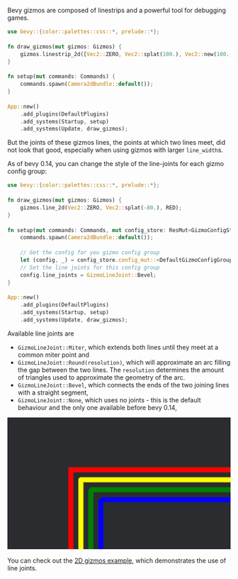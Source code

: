 Bevy gizmos are composed of linestrips and a powerful tool for debugging games.

```rust
use bevy::{color::palettes::css::*, prelude::*};

fn draw_gizmos(mut gizmos: Gizmos) {
    gizmos.linestrip_2d([Vec2::ZERO, Vec2::splat(100.), Vec2::new(100., 200.)], Vec2::splat(-80.), RED);
}

fn setup(mut commands: Commands) {
    commands.spawn(Camera2dBundle::default());
}

App::new()
	.add_plugins(DefaultPlugins)
	.add_systems(Startup, setup)
	.add_systems(Update, draw_gizmos);
```

But the joints of these gizmos lines, the points at which two lines meet, did not look that good, especially when using gizmos with larger `line_width`s.

As of bevy 0.14, you can change the style of the line-joints for each gizmo config group:

```rust
use bevy::{color::palettes::css::*, prelude::*};

fn draw_gizmos(mut gizmos: Gizmos) {
    gizmos.line_2d(Vec2::ZERO, Vec2::splat(-80.), RED);
}

fn setup(mut commands: Commands, mut config_store: ResMut<GizmoConfigStore>) {
    commands.spawn(Camera2dBundle::default());

	// Get the config for you gizmo config group
    let (config, _) = config_store.config_mut::<DefaultGizmoConfigGroup>();
	// Set the line joints for this config group
	config.line_joints = GizmoLineJoint::Bevel;
}

App::new()
	.add_plugins(DefaultPlugins)
	.add_systems(Startup, setup)
	.add_systems(Update, draw_gizmos);
```

Available line joints are 
- `GizmoLineJoint::Miter`, which extends both lines until they meet at a common miter point and
- `GizmoLineJoint::Round(resolution)`, which will approximate an arc filling the gap between the two lines. The `resolution` determines the amount of triangles used to approximate the geometry of the arc.
- `GizmoLineJoint::Bevel`, which connects the ends of the two joining lines with a straight segment,
- `GizmoLineJoint::None`, which uses no joints - this is the default behaviour and the only one available before bevy 0.14,

![new gizmos line joints](gizmos_line_joints.png)

You can check out the [2D gizmos example](https://github.com/bevyengine/bevy/blob/main/examples/gizmos/2d_gizmos.rs), which demonstrates the use of line joints.